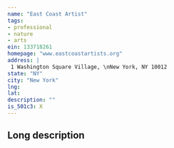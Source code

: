 ```yaml
---
name: "East Coast Artist"
tags:
- professional
- nature
- arts
ein: 133718261
homepage: "www.eastcoastartists.org"
address: |
 1 Washington Square Village, \nNew York, NY 10012
state: "NY"
city: "New York"
lng: 
lat: 
description: ""
is_501c3: X
---
```


## Long description



